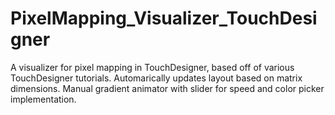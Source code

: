# PixelMapping_Visualizer_TouchDesigner
A visualizer for pixel mapping in TouchDesigner, based off of various TouchDesigner tutorials. Automarically updates layout based on matrix dimensions. Manual gradient animator with slider for speed and color picker implementation.
